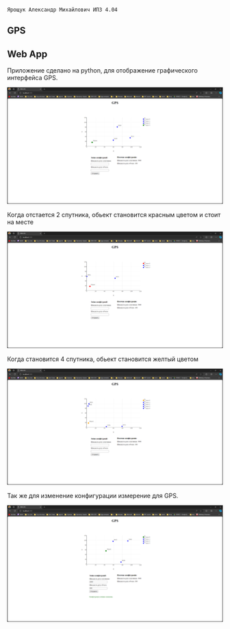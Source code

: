 `Ярощук Александр Михайлович ИПЗ 4.04`
## GPS

## Web App
Приложение сделано на python, для отображение графического интерфейса GPS.

![screenshot1](screenshots/screenshot1.png)

Когда отстается 2 спутника, обьект становится красным цветом и стоит на месте

![screenshot2](screenshots/screenshot2.png)

Когда становится 4 спутника, обьект становится желтый цветом

![screenshot2](screenshots/screenshot3.png)

Так же для изменение конфигурации измерение для GPS.

![screenshot2](screenshots/screenshot4.png)
